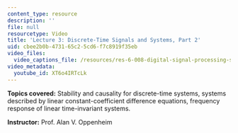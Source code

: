 ```yaml
---
content_type: resource
description: ''
file: null
resourcetype: Video
title: 'Lecture 3: Discrete-Time Signals and Systems, Part 2'
uid: cbee2b0b-4731-65c2-5cd6-f7c8919f35eb
video_files:
  video_captions_file: /resources/res-6-008-digital-signal-processing-spring-2011/video-lectures/lecture-3-discrete-time-signals-and-systems-part-2/XT6o4IRTcLk.vtt
video_metadata:
  youtube_id: XT6o4IRTcLk
---
```


**Topics covered:** Stability and causality for discrete-time systems, systems described by linear constant-coefficient difference equations, frequency response of linear time-invariant systems.

**Instructor:** Prof. Alan V. Oppenheim